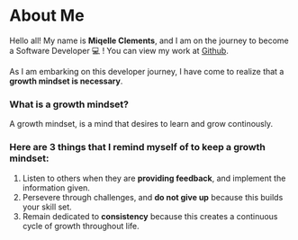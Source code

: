 # About Me

Hello all! My name is **Miqelle Clements**, and I am on the journey to become a Software Developer 💻 ! You can view my work at [Github](https://github.com/miqelle).

As I am embarking on this developer journey, I have come to realize that a **growth mindset is necessary**.

### What is a growth mindset?
 
A growth mindset, is a mind that desires to learn and grow continously.

### Here are 3 things that I remind myself of to keep a growth mindset:

1. Listen to others when they are **providing feedback**, and implement the information given.
2. Persevere through challenges, and **do not give up** because this builds your skill set.
3. Remain dedicated to **consistency** because this creates a continuous cycle of growth throughout life.
